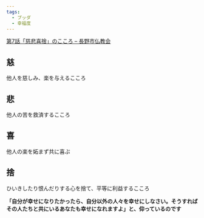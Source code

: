 ```yaml
---
tags:
  - ブッダ
  - 幸福度
---
```

[第7話「慈悲喜捨」のこころ – 長野市仏教会](https://bukkyo-nagano.com/2014/04/20/%E7%AC%AC7%E8%A9%B1%E3%80%8C%E6%85%88%E6%82%B2%E5%96%9C%E6%8D%A8%E3%80%8D%E3%81%AE%E3%81%93%E3%81%93%E3%82%8D/)

## 慈
他人を慈しみ、楽を与えるこころ

## 悲
他人の苦を救済するこころ

## 喜
他人の楽を妬まず共に喜ぶ

## 捨
ひいきしたり恨んだりする心を捨て、平等に利益するこころ

**「自分が幸せになりたかったら、自分以外の人々を幸せにしなさい。そうすればその人たちと共にいるあなたも幸せになれますよ」と、仰っているのです**

